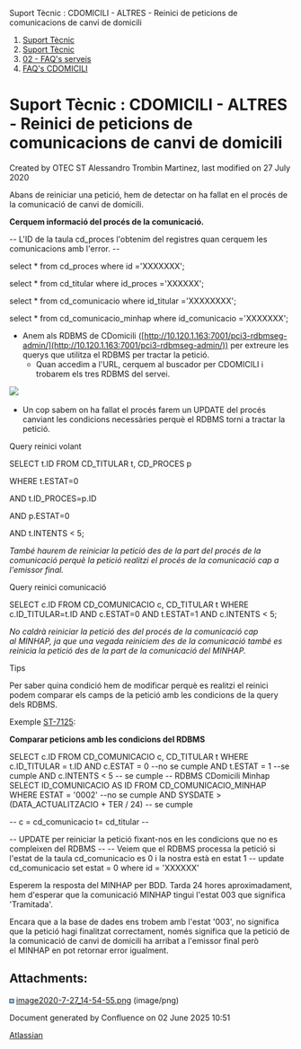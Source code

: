 Suport Tècnic : CDOMICILI - ALTRES - Reinici de peticions de comunicacions de canvi de domicili  

1.  [Suport Tècnic](index.html)
2.  [Suport Tècnic](13893782.html)
3.  [02 - FAQ's serveis](26313393.html)
4.  [FAQ's CDOMICILI](28705548.html)

Suport Tècnic : CDOMICILI - ALTRES - Reinici de peticions de comunicacions de canvi de domicili
===============================================================================================

Created by OTEC ST Alessandro Trombin Martinez, last modified on 27 July 2020

Abans de reiniciar una petició, hem de detectar on ha fallat en el procés de la comunicació de canvi de domicili.

**Cerquem informació del procés de la comunicació.**

\-- L'ID de la taula cd\_proces l'obtenim del registres quan cerquem les comunicacions amb l'error. --

select \* from cd\_proces where id ='XXXXXXX';

select \* from cd\_titular where id\_proces ='XXXXXX';

select \* from cd\_comunicacio where id\_titular ='XXXXXXXX';

select \* from cd\_comunicacio\_minhap where id\_comunicacio ='XXXXXXX';

*   Anem als RDBMS de CDomicili ([http://10.120.1.163:7001/pci3-rdbmseg-admin/](http://10.120.1.163:7001/pci3-rdbmseg-admin/)) per extreure les querys que utilitza el RDBMS per tractar la petició.
    *   Quan accedim a l'URL, cerquem al buscador per CDOMICILI i trobarem els tres RDBMS del servei.

![](attachments/41518265/41518266.png)

  

*   Un cop sabem on ha fallat el procés farem un UPDATE del procés canviant les condicions necessàries perquè el RDBMS torni a tractar la petició.

  

Query reinici volant

SELECT t.ID FROM CD\_TITULAR t, CD\_PROCES p

WHERE t.ESTAT=0

AND t.ID\_PROCES=p.ID

AND p.ESTAT=0

AND t.INTENTS < 5;

_També haurem de reiniciar la petició des de la part del procés de la comunicació perquè la petició realitzi el procés de la comunicació cap a l'emissor final._

Query reinici comunicació

  

SELECT c.ID FROM CD\_COMUNICACIO c, CD\_TITULAR t 
WHERE c.ID\_TITULAR=t.ID 
AND c.ESTAT=0 
AND t.ESTAT=1 
AND c.INTENTS < 5;

_No caldrà reiniciar la petició des del procés de la comunicació cap al MINHAP, ja que una vegada reiniciem des de la comunicació també es reinicia la petició des de la part de la comunicació del MINHAP._

Tips

Per saber quina condició hem de modificar perquè es realitzi el reinici podem comparar els camps de la petició amb les condicions de la query dels RDBMS.

Exemple [ST-7125](https://contacte.aoc.cat/browse/ST-7125):

**Comparar peticions amb les condicions del RDBMS**

SELECT c.ID
 FROM CD\_COMUNICACIO c, CD\_TITULAR t
 WHERE c.ID\_TITULAR = t.ID
 AND c.ESTAT = 0 --no se cumple
 AND t.ESTAT = 1 --se cumple
 AND c.INTENTS < 5 -- se cumple
-- RDBMS CDomicili Minhap
SELECT ID\_COMUNICACIO AS ID
 FROM CD\_COMUNICACIO\_MINHAP
 WHERE ESTAT = '0002' --no se cumple
 AND SYSDATE > (DATA\_ACTUALITZACIO + TER / 24) -- se cumple

-- c = cd\_comunicacio t= cd\_titular --

-- UPDATE per reiniciar la petició fixant-nos en les condicions que no es compleixen del RDBMS --
-- Veiem que el RDBMS processa la petició si l'estat de la taula cd\_comunicacio es 0 i la nostra està en estat 1 --
update cd\_comunicacio set estat = 0 
where id = 'XXXXXX'

Esperem la resposta del MINHAP per BDD. Tarda 24 hores aproximadament, hem d'esperar que la comunicació MINHAP tingui l'estat 003 que significa 'Tramitada'.

Encara que a la base de dades ens trobem amb l'estat '003', no significa que la petició hagi finalitzat correctament, només significa que la petició de la comunicació de canvi de domicili ha arribat a l'emissor final però el MINHAP en pot retornar error igualment.

Attachments:
------------

![](images/icons/bullet_blue.gif) [image2020-7-27\_14-54-55.png](attachments/41518265/41518266.png) (image/png)  

Document generated by Confluence on 02 June 2025 10:51

[Atlassian](http://www.atlassian.com/)